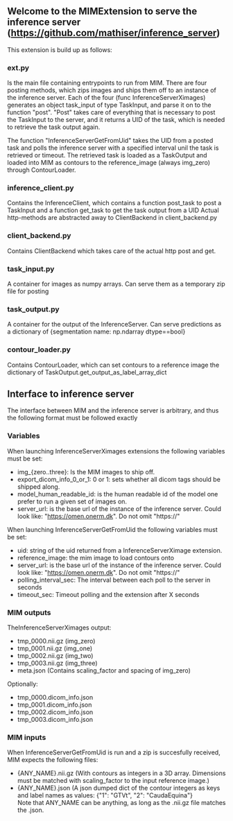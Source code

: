 ## Welcome to the MIMExtension to serve the inference server (https://github.com/mathiser/inference_server)

This extension is build up as follows:
### ext.py
Is the main file containing entrypoints to run from MIM.
There are four posting methods, which zips images and ships them off to an instance of the inference server. Each of the four (func InferenceServerXimages)
generates an object task_input of type TaskInput, and parse it on to the function "post". "Post" takes care of everything that is necessary to post
the TaskInput to the server, and it returns a UID of the task, which is needed to retrieve the task output again.
 
The function "InferenceServerGetFromUid" takes the UID from a posted task and polls the inference server with a specified interval unil the task is retrieved or timeout.
The retrieved task is loaded as a TaskOutput and loaded into MIM as contours to the reference_image (always img_zero) through ContourLoader.

### inference_client.py
Contains the InferenceClient, which contains a function post_task to post a TaskInput and a function get_task to get the task output from a UID
Actual http-methods are abstracted away to ClientBackend in client_backend.py

### client_backend.py
Contains ClientBackend which takes care of the actual http post and get.

### task_input.py
A container for images as numpy arrays. Can serve them as a temporary zip file for posting

### task_output.py
A container for the output of the InferenceServer. Can serve predictions as a dictionary of {segmentation name: np.ndarray dtype==bool}

### contour_loader.py
Contains ContourLoader, which can set contours to a reference image the dictionary of TaskOutput.get_output_as_label_array_dict

## Interface to inference server
The interface between MIM and the inference server is arbitrary, and thus the following format must be followed exactly

### Variables
When launching InferenceServerXimages extensions the following variables must be set:
- img_{zero..three}: Is the MIM images to ship off.
- export_dicom_info_0_or_1: 0 or 1: sets whether all dicom tags should be shipped along. 
- model_human_readable_id: is the human readable id of the model one prefer to run a given set of images on.
- server_url: is the base url of the instance of the inference server. Could look like: "https://omen.onerm.dk". Do not omit "https://"

When launching InferenceServerGetFromUid the following variables must be set:
- uid: string of the uid returned from a InferenceServerXimage extension.
- reference_image: the mim image to load contours onto
- server_url: is the base url of the instance of the inference server. Could look like: "https://omen.onerm.dk". Do not omit "https://"
- polling_interval_sec: The interval between each poll to the server in seconds
- timeout_sec: Timeout polling and the extension after X seconds

### MIM outputs
TheInferenceServerXimages output:
- tmp_0000.nii.gz (img_zero)
- tmp_0001.nii.gz (img_one)
- tmp_0002.nii.gz (img_two)
- tmp_0003.nii.gz (img_three)
- meta.json (Contains scaling_factor and spacing of img_zero)

Optionally:
- tmp_0000.dicom_info.json
- tmp_0001.dicom_info.json
- tmp_0002.dicom_info.json
- tmp_0003.dicom_info.json

### MIM inputs
When InferenceServerGetFromUid is run and a zip is succesfully received, MIM expects the following files:
- {ANY_NAME}.nii.gz (With contours as integers in a 3D array. Dimensions must be matched with scaling_factor to the input reference image.)
- {ANY_NAME}.json (A json dumped dict of the contour integers as keys and label names as values: {"1": "GTVt", "2": "CaudaEquina"}  
Note that ANY_NAME can be anything, as long as the .nii.gz file matches the .json.



